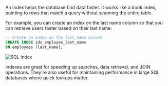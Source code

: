 An index helps the database find data faster. It works like a book index, pointing to rows that match a query without scanning the entire table.

For example, you can create an index on the last name column so that you can retrieve users faster based on their last name:

```sql
-- Create an index on the last_name column
CREATE INDEX idx_employee_last_name
ON employees (last_name);
```

![SQL index](https://assets.roadmap.sh/guest/sql-index-tp3zi.png)

Indexes are great for speeding up searches, data retrieval, and JOIN operations. They're also useful for maintaining performance in large SQL databases where quick lookups matter. 